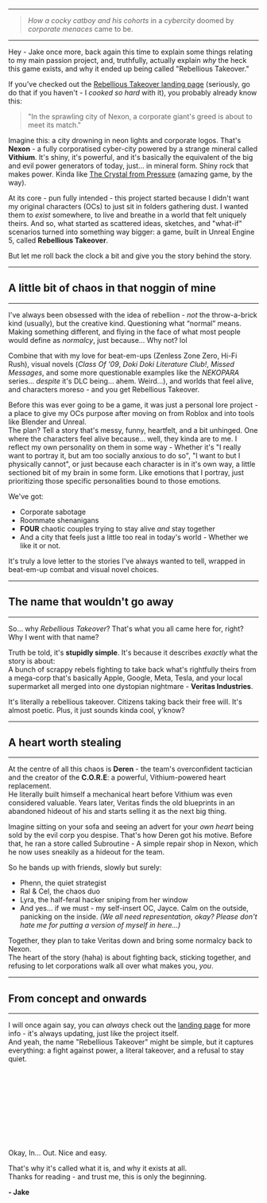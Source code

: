 

---

> *How a cocky catboy and his cohorts* in a *cybercity* doomed by *corporate menaces* came to be.

---


Hey - Jake once more, back again this time to explain some things relating to my main passion project, and, truthfully, actually explain *why* the heck this game exists, and why it ended up being called "Rebellious Takeover."

If you've checked out the [Rebellious Takeover landing page](rebellioustakeover.html) (seriously, go do that if you haven't - I *cooked so hard* with it), you probably already know this:

> "In the sprawling city of Nexon, a corporate giant's greed is about to meet its match."

Imagine this: a city drowning in neon lights and corporate logos. That's **Nexon** - a fully corporatised cyber-city powered by a strange mineral called **Vithium**. It's shiny, it's powerful, and it's basically the equivalent of the big and evil power generators of today, just... in mineral form. Shiny rock that makes power. Kinda like [The Crystal from Pressure](https://pressure.fandom.com/wiki/The_Crystal) (amazing game, by the way).

At its core - pun fully intended - this project started because I didn't want my original characters (OCs) to just sit in folders gathering dust.
I wanted them to *exist* somewhere, to live and breathe in a world that felt uniquely theirs. And so, what started as scattered ideas, sketches, and "what-if" scenarios turned into something way bigger: a game, built in Unreal Engine 5, called **Rebellious Takeover**.

But let me roll back the clock a bit and give you the story behind the story.

---

## A little bit of chaos in that noggin of mine

---

I've always been obsessed with the idea of rebellion - *not* the throw-a-brick kind (usually), but the creative kind. Questioning what “normal” means. Making something different, and flying in the face of what most people would define as *normalcy*, just because... Why not? lol

Combine that with my love for beat-em-ups (Zenless Zone Zero, Hi-Fi Rush), visual novels (*Class Of '09*, *Doki Doki Literature Club!*, *Missed Messages*, and some more questionable examples like the *NEKOPARA* series... *despite* it's DLC being... ahem. Weird...), and worlds that feel alive, and characters moreso - and you get Rebellious Takeover.

Before this was ever going to be a game, it was just a personal lore project - a place to give my OCs purpose after moving on from Roblox and into tools like Blender and Unreal.  
The plan? Tell a story that's messy, funny, heartfelt, and a bit unhinged. One where the characters feel alive because... well, they kinda are to me. I reflect my own personality on them in some way - Whether it's "I really want to portray it, but am too socially anxious to do so", "I want to but I physically cannot", or just because each character is in it's own way, a little sectioned bit of my brain in some form. Like emotions that I portray, just prioritizing those specific personalities bound to those emotions.

We've got:  
- Corporate sabotage
- Roommate shenanigans
- **FOUR** chaotic couples trying to stay alive *and* stay together
- And a city that feels just a little too real in today's world - Whether we like it or not.

It's truly a love letter to the stories I've always wanted to tell, wrapped in beat-em-up combat and visual novel choices.

---

## The name that wouldn't go away

---

So... why *Rebellious Takeover*? That's what you all came here for, right? Why I went with that name?

Truth be told, it's **stupidly simple**. It's because it describes *exactly* what the story is about:  
A bunch of scrappy rebels fighting to take back what's rightfully theirs from a mega-corp that's basically Apple, Google, Meta, Tesla, and your local supermarket all merged into one dystopian nightmare - **Veritas Industries**.

It's literally a rebellious takeover. Citizens taking back their free will. It's almost poetic.
Plus, it just sounds kinda cool, y'know?

---

## A heart worth stealing

---

At the centre of all this chaos is **Deren** - the team's overconfident tactician and the creator of the **C.O.R.E**: a powerful, Vithium-powered heart replacement.  
He literally built himself a mechanical heart before Vithium was even considered valuable. Years later, Veritas finds the old blueprints in an abandoned hideout of his and starts selling it as the next big thing.

Imagine sitting on your sofa and seeing an advert for your *own heart* being sold by the evil corp you despise. That's how Deren got his motive. Before that, he ran a store called Subroutine - A simple repair shop in Nexon, which he now uses sneakily as a hideout for the team.

So he bands up with friends, slowly but surely:  
- Phenn, the quiet strategist
- Ral & Cel, the chaos duo
- Lyra, the half-feral hacker sniping from her window
- And yes... if we must - my self-insert OC, Jayce. Calm on the outside, panicking on the inside. *(We all need representation, okay? Please don't hate me for putting a version of myself in here...)*

Together, they plan to take Veritas down and bring some normalcy back to Nexon.  
The heart of the story (haha) is about fighting back, sticking together, and refusing to let corporations walk all over what makes you, *you*.

---

## From concept and onwards

---

I will once again say, you can *always* check out the [landing page](rebellioustakeover.html) for more info - it's always updating, just like the project itself.  
And yeah, the name "Rebellious Takeover" might be simple, but it captures everything: a fight against power, a literal takeover, and a refusal to stay quiet.

<br><br><br><br><br>
---

Okay, In... Out. Nice and easy.

That's why it's called what it is, and why it exists at all.  
Thanks for reading - and trust me, this is only the beginning.

**- Jake**

